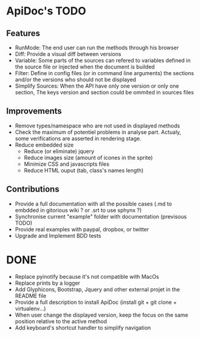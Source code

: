 ApiDoc's TODO
=============

Features
--------
* RunMode: The end user can run the methods through his browser
* Diff: Provide a visual diff between versions
* Variable: Some parts of the sources can refered to variables defined in the source file or injected when the document is builded
* Filter: Define in config files (or in command line arguments) the sections and/or the versions who should not be displayed
* Simplify Sources: When the API have only one version or only one section, The keys version and section could be ommited in sources files


Improvements
------------
* Remove types/namespace who are not used in displayed methods
* Check the maximum of potentiel problems in analyse part. Actualy, some verifications are asserted in rendering stage.
* Reduce embedded size
    * Reduce (or eliminate) jquery
    * Reduce images size (amount of icones in the sprite)
    * Minimize CSS and javascripts files
    * Reduce HTML ouput (tab, class's names length)


Contributions
-------------
* Provide a full documentation with all the possible cases (.md to
 embdded in gitorious wiki ? or .srt to use sphynx ?)
* Synchronise current "example" folder with documentation (previsous TODO)
* Provide real examples with paypal, dropbox, or twitter
* Upgrade and Implement BDD tests


DONE
====
* Replace pyinotify because it's not compatible with MacOs
* Replace prints by a logger
* Add Glyphicons, Bootstrap, Jquery and other external projet in the README file
* Provide a full description to install ApiDoc (install git + git clone + virtualenv...)
* When user change the displayed version, keep the focus on the same position relative to the active method
* Add keyboard's shortcut handler to simplify navigation
